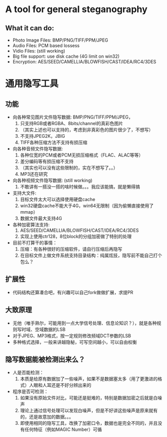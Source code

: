 # A tool for general steganography #
##  What it can do: ##
- Photo Image Files: BMP/PNG/TIFF/PPM/JPEG
- Audio Files: PCM based lossess
- Vidio Files: (still working)
- Big file support: use disk cache (4G limit on win32)
- Encryption: AES/SEED/CAMELLIA/BLOWFISH/CAST/IDEA/RC4/3DES

# 通用隐写工具 #
## 功能 ##
- 向各种常见图片文件隐写数据: BMP/PNG/TIFF/PPM/JPEG，
  1. 只支持RGB或者RGBA、8bits/channel的真彩色图片
  2. （其实上述也可以支持的，考虑到非真彩色的图片很少了，不想写）
  2. 不支持JPEG2K，JBIG
  3. TIFF各种压缩方法不支持有损压缩
- 向各种音频文件隐写数据: 
  1. 各种位宽的PCM或者PCM无损压缩格式（FLAC、ALAC等等）
  2. 差分编码等有损压缩不支持
  3. （其实也可以没有这些限制的，实在不想写了。。）
  4. MP3还在研究
- 向各种视频文件隐写数据: (still working)
  1. 不敢讲有一搭没一搭的啥时候做。。。我应该能搞，就是懒得搞
- 支持大文件: 
  1. 目标文件太大可以选择使用硬盘cache
  2. win32硬盘cache不能大于4G，win64无限制（因为偷懒直接使用了mmap）
  3. 数据文件最大支持4G
- 各种加密算法支持: 
  1. AES/SEED/CAMELLIA/BLOWFISH/CAST/IDEA/RC4/3DES
  2. 实现上使用ctr128，8位block的分组加密做了特别的处理
- 目前不打算干的事情：
  1. 压缩：有各种很好的压缩软件，请自行压缩后再隐写
  2. 在目标文件上做文件系统支持目录结构：纯属炫技，隐写前不能自己打个包么？

## 扩展性 ##
- 代码结构还算凑合吧，有兴趣可以自己fork做做扩展，求提PR

## 大致原理 ##
- 无他（唯手熟尔，可能用到一点大学信号处理、信息论知识？），就是各种规则写时域、空域数据的LSB
- 对于JPEG、MP3格式，按一定规则修改频域DCT参数的LSB
- 多种格式选择，一般来讲越隐秘，可写空间越小，可以自由权衡

## 隐写数据能被检测出来么？ ##
- 人是否能检测：
  1. 本质是给原有数据加了一些噪声，如果不是数据塞太多（用了更激进的格式）人眼和人耳还是不好分辨出来的
- 程序是否可检测：
  1. 如果没有原始文件对比，可能还是挺难的，特别是数据加密之后就是白噪声
  2. 理论上通过信号处理可以发现白噪声，但是不好讲这些噪声是原来就有的，还是故意加的数据。。。
  3. 即使用相同的隐写工具，改换了加密口令，数据也是完全不同的，并且没有任何特征（例如MAGIC Number）可循

